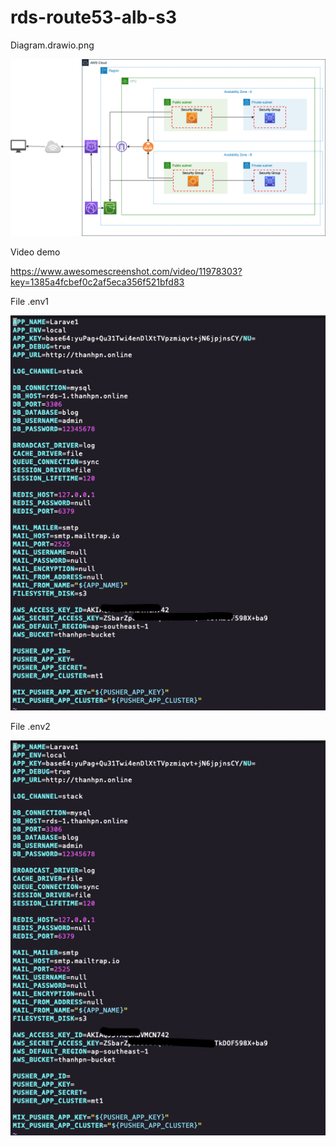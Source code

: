 # rds-route53-alb-s3

Diagram.drawio.png

![env2](Diagram.drawio.png "Diagram.drawio.png")

Video demo

https://www.awesomescreenshot.com/video/11978303?key=1385a4fcbef0c2af5eca356f521bfd83

File .env1

![env1](env1.png "env11")

File .env2

![env2](env2.png "env2")


